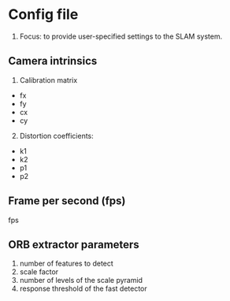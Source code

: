 # Config file 
1. Focus: to provide user-specified settings to the SLAM system.

## Camera intrinsics 
1. Calibration matrix
  - fx 
  - fy 
  - cx
  - cy 
2. Distortion coefficients: 
  - k1 
  - k2 
  - p1 
  - p2 

## Frame per second (fps) 
fps 

## ORB extractor parameters
1. number of features to detect 
2. scale factor 
3. number of levels of the scale pyramid 
4. response threshold of the fast detector

  